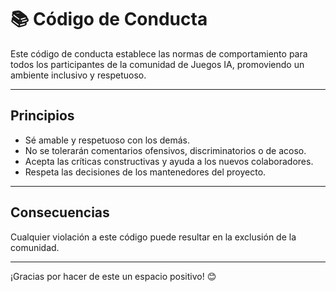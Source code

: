 # 📚 Código de Conducta

Este código de conducta establece las normas de comportamiento para todos los participantes de la comunidad de Juegos IA, promoviendo un ambiente inclusivo y respetuoso.

---

## Principios
- Sé amable y respetuoso con los demás.
- No se tolerarán comentarios ofensivos, discriminatorios o de acoso.
- Acepta las críticas constructivas y ayuda a los nuevos colaboradores.
- Respeta las decisiones de los mantenedores del proyecto.

---

## Consecuencias
Cualquier violación a este código puede resultar en la exclusión de la comunidad.

---

¡Gracias por hacer de este un espacio positivo! 😊
